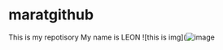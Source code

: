 # maratgithub
This is my repotisory
My name is LEON
![this is img](![image](https://user-images.githubusercontent.com/93836632/140618732-8ff08b4a-eee4-4d65-8846-297144fcafce.png)

